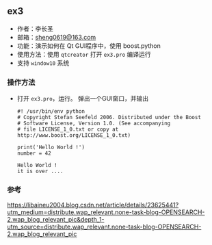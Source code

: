 ## ex3

- 作者：李长圣
- 邮箱：sheng0619@163.com
- 功能：演示如何在 Qt GUI程序中，使用 boost.python
- 使用方法：使用 `qtcreator` 打开 `ex3.pro` 编译运行
- 支持 `window10` 系统

### 操作方法
  
* 打开 `ex3.pro`，运行。
    弹出一个GUI窗口，并输出
    ```
    #! /usr/bin/env python
    # Copyright Stefan Seefeld 2006. Distributed under the Boost
    # Software License, Version 1.0. (See accompanying
    # file LICENSE_1_0.txt or copy at http://www.boost.org/LICENSE_1_0.txt)

    print('Hello World !')
    number = 42

    Hello World !
    it is over ....
    ```

### 参考
https://libaineu2004.blog.csdn.net/article/details/23625441?utm_medium=distribute.wap_relevant.none-task-blog-OPENSEARCH-2.wap_blog_relevant_pic&depth_1-utm_source=distribute.wap_relevant.none-task-blog-OPENSEARCH-2.wap_blog_relevant_pic

